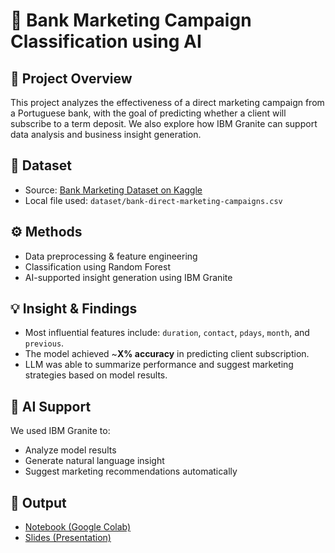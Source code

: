 # 🧠 Bank Marketing Campaign Classification using AI

## 📌 Project Overview
This project analyzes the effectiveness of a direct marketing campaign from a Portuguese bank, with the goal of predicting whether a client will subscribe to a term deposit. We also explore how IBM Granite can support data analysis and business insight generation.

## 📂 Dataset
- Source: [Bank Marketing Dataset on Kaggle](https://www.kaggle.com/datasets/ruthgn/bank-marketing-data-set)
- Local file used: `dataset/bank-direct-marketing-campaigns.csv`

## ⚙️ Methods
- Data preprocessing & feature engineering
- Classification using Random Forest
- AI-supported insight generation using IBM Granite

## 💡 Insight & Findings
- Most influential features include: `duration`, `contact`, `pdays`, `month`, and `previous`.
- The model achieved ~**X% accuracy** in predicting client subscription.
- LLM was able to summarize performance and suggest marketing strategies based on model results.

## 🤖 AI Support
We used IBM Granite to:
- Analyze model results
- Generate natural language insight
- Suggest marketing recommendations automatically

## 🔗 Output
- [Notebook (Google Colab)](https://colab.research.google.com/drive/1KPtsWP8msyOHkXsG0tAgdb13xKNwGClt?usp=sharing)
- [Slides (Presentation)](https://www.canva.com/design/DAGrDdwRqSI/SYiRUzuiiWN4buvXYu9FAA/view?utm_content=DAGrDdwRqSI&utm_campaign=designshare&utm_medium=link2&utm_source=uniquelinks&utlId=h338df192b0)
